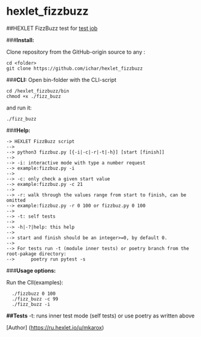 # hexlet_fizzbuzz

##HEXLET FizzBuzz test for [test job](https://hexlet-ru.notion.site/8b301b64d4834a3e91f709f8ada1187a)

###**Install:**

Clone repository from the GitHub-origin source to any <folder>:
```
cd <folder>
git clone https://github.com/ichar/hexlet_fizzbuzz
```

###**CLI:**
Open bin-folder with the CLI-script
```
cd /hexlet_fizzbuzz/bin
chmod +x ./fizz_buzz
```
and run it:
```
./fizz_buzz
```

###**Help:**
```
-> HEXLET FizzBuzz script
--> 
--> python3 fizzbuz.py [{-i|-c|-r|-t|-h}] [start [finish]]
--> 
--> -i: interactive mode with type a number request
--> example:fizzbuz.py -i
--> 
--> -c: only check a given start value
--> example:fizzbuz.py -c 21
--> 
--> -r: walk through the values range from start to finish, can be omitted
--> example:fizzbuz.py -r 0 100 or fizzbuz.py 0 100
--> 
--> -t: self tests
--> 
--> -h|-?|help: this help
--> 
--> start and finish should be an integer>=0, by default 0.
--> 
--> For tests run -t (module inner tests) or poetry branch from the root-pakage directory:
-->      poetry run pytest -s
```
###**Usage options:**

Run the ClI(examples):
```
  ./fizzbuzz 0 100
  ./fizz_buzz -c 99
  ./fizz_buzz -i
```

**##Tests**
  -t: runs inner test mode (self tests) or use poetry as written above

[Author] (https://ru.hexlet.io/u/mkarox)
